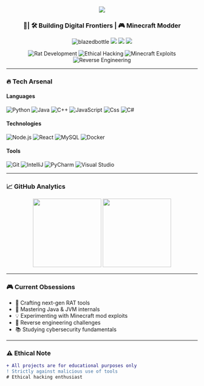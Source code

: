 <h1 align="center">
  <a href="https://git.io/typing-svg">
    <img src="https://readme-typing-svg.herokuapp.com/?lines=Hello,+World!;I'm+United👋;Full-Stack+Developer;RAT+Developer;Cyber+Enthusiast;&center=true&size=30&color=00F0FF&width=600&height=50">
  </a>
</h1>

<h3 align="center">🔮| 🛠️ Building Digital Frontiers | 🎮 Minecraft Modder</h3>

<p align="center">
  <img src="https://komarev.com/ghpvc/?username=blazedbottle&label=PROFILE+VIEWS&color=00ffea&style=for-the-badge" alt="blazedbottle" /> 
  <img src="https://img.shields.io/badge/Age-17-ff69b4?style=for-the-badge" />
  <img src="https://img.shields.io/badge/OS-Windows%2010-0078d7?style=for-the-badge&logo=windows" />
  <img src="https://img.shields.io/badge/Editor-VS_Code-007acc?style=for-the-badge&logo=visual-studio-code" />
</p>

<div align="center">
  
  ![Rat Development](https://img.shields.io/badge/-RAT%20Development-ff0000?style=flat-square&logo=probot&logoColor=white)
  ![Ethical Hacking](https://img.shields.io/badge/-Ethical%20Hacking-00ff00?style=flat-square&logo=root-me&logoColor=black)
  ![Minecraft Exploits](https://img.shields.io/badge/-Minecraft%20Exploits-00ffff?style=flat-square&logo=minecraft&logoColor=white)
  ![Reverse Engineering](https://img.shields.io/badge/-Reverse%20Engineering-ff00ff?style=flat-square&logo=radar&logoColor=white)

</div>

---

### 🔥 **Tech Arsenal**

#### **Languages**
![Python](https://img.shields.io/badge/-Python-ffff00?style=for-the-badge&logo=python&logoColor=black)
![Java](https://img.shields.io/badge/-Java-ff0000?style=for-the-badge&logo=java&logoColor=white)
![C++](https://img.shields.io/badge/-C++-00599C?style=for-the-badge&logo=c%2B%2B&logoColor=white)
![JavaScript](https://img.shields.io/badge/-JavaScript-ffd000?style=for-the-badge&logo=javascript&logoColor=black)
![Css](https://img.shields.io/badge/-Css-ffff00?style=for-the-badge&logo=css&logoColor=black)
![C#](https://img.shields.io/badge/-C%23-239120?style=for-the-badge&logo=c-sharp&logoColor=white)

#### **Technologies**
![Node.js](https://img.shields.io/badge/-Node.js-68A063?style=for-the-badge&logo=node.js&logoColor=white)
![React](https://img.shields.io/badge/-React-61DAFB?style=for-the-badge&logo=react&logoColor=black)
![MySQL](https://img.shields.io/badge/-MySQL-4479A1?style=for-the-badge&logo=mysql&logoColor=white)
![Docker](https://img.shields.io/badge/-Docker-2496ED?style=for-the-badge&logo=docker&logoColor=white)

#### **Tools**
![Git](https://img.shields.io/badge/-Git-F05032?style=for-the-badge&logo=git&logoColor=white)
![IntelliJ](https://img.shields.io/badge/-IntelliJ-000000?style=for-the-badge&logo=intellij-idea&logoColor=white)
![PyCharm](https://img.shields.io/badge/-PyCharm-21d789?style=for-the-badge&logo=pycharm&logoColor=white)
![Visual Studio](https://img.shields.io/badge/-Visual%20Studio-5C2D91?style=for-the-badge&logo=visual-studio&logoColor=white)

---

### 📈 **GitHub Analytics**

<p align="center">
  <img height="180em" src="https://github-readme-stats.vercel.app/api?username=blazedbottle&show_icons=true&theme=radical&include_all_commits=true&count_private=true&border_color=00ffff"/>
  <img height="180em" src="https://github-readme-stats.vercel.app/api/top-langs/?username=blazedbottle&layout=compact&theme=radical&border_color=00ffff&langs_count=8"/>
</p>

---

### 🎮 **Current Obsessions**
- 🔭 Crafting next-gen RAT tools
- 🌱 Mastering Java & JVM internals
- 💡 Experimenting with Minecraft mod exploits
- 🧠 Reverse engineering challenges
- 📚 Studying cybersecurity fundamentals

---

### ⚠️ **Ethical Note**
```diff
+ All projects are for educational purposes only
! Strictly against malicious use of tools
# Ethical hacking enthusiast
